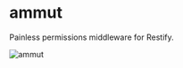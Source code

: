 # ammut
Painless permissions middleware for Restify.

![ammut](https://upload.wikimedia.org/wikipedia/commons/thumb/6/60/Ammit.svg/230px-Ammit.svg.png)
